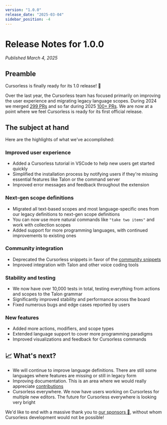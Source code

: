 ```yaml
---
version: "1.0.0"
release_date: "2025-03-04"
sidebar_position: -4
---
```


# Release Notes for 1.0.0

_Published March 4, 2025_

## Preamble

Cursorless is finally ready for its 1.0 release! 🎉

Over the last year, the Cursorless team has focused primarily on improving the user experience and migrating legacy language scopes. During 2024 we merged [299 PRs](https://github.com/cursorless-dev/cursorless/pulls?q=merged%3A2024+sort%3Aupdated-asc+) and so far during 2025 [100+ PRs](https://github.com/cursorless-dev/cursorless/pulls?q=merged%3A2025+sort%3Aupdated-asc+). We are now at a point where we feel Cursorless is ready for its first official release.

## The subject at hand

Here are the highlights of what we've accomplished:

### Improved user experience

- Added a Cursorless tutorial in VSCode to help new users get started quickly
- Simplified the installation process by notifying users if they're missing essential features like Talon or the command server
- Improved error messages and feedback throughout the extension

### Next-gen scope definitions

- Migrated all text-based scopes and most language-specific ones from our legacy definitions to next-gen scope definitions
- You can now use more natural commands like `"take two items"` and work with collection scopes
- Added support for more programming languages, with continued improvements to existing ones

### Community integration

- Deprecated the Cursorless snippets in favor of the [community snippets](https://github.com/talonhub/community/tree/f7e5f9696c7ed6e78e8488c8b7fb1c6bbcc25779/core/snippets)
- Improved integration with Talon and other voice coding tools

### Stability and testing

- We now have over 10,000 tests in total, testing everything from actions and scopes to the Talon grammar
- Significantly improved stability and performance across the board
- Fixed numerous bugs and edge cases reported by users

### New features

- Added more actions, modifiers, and scope types
- Extended language support to cover more programming paradigms
- Improved visualizations and feedback for Cursorless commands

## 📈 What's next?

- We will continue to improve language definitions. There are still some languages where features are missing or still in legacy form
- Improving documentation. This is an area where we would really appreciate [contributions](https://github.com/cursorless-dev/cursorless/issues?q=is%3Aissue%20state%3Aopen%20label%3Adocumentation)
- Cursorless everywhere. We now have users working on Cursorless for multiple new editors. The future for Cursorless everywhere is looking very bright

We'd like to end with a massive thank you to [our sponsors 🎉](https://github.com/sponsors/pokey), without whom Cursorless development would not be possible!